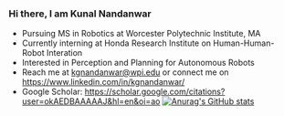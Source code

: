 ### Hi there, I am Kunal Nandanwar

- Pursuing MS in Robotics at Worcester Polytechnic Institute, MA
- Currently interning at Honda Research Institute on Human-Human-Robot Interation
- Interested in Perception and Planning for Autonomous Robots
- Reach me at kgnandanwar@wpi.edu or connect me on https://www.linkedin.com/in/kgnandanwar/
- Google Scholar: https://scholar.google.com/citations?user=okAEDBAAAAAJ&hl=en&oi=ao
[![Anurag's GitHub stats](https://github-readme-stats.vercel.app/api?username=kgnandanwar&show_icons=true)](https://github.com/anuraghazra/github-readme-stats)
<!-- ![Anurag's GitHub stats](https://github-readme-stats.vercel.app/api?username=anuraghazra&show_icons=true) -->
